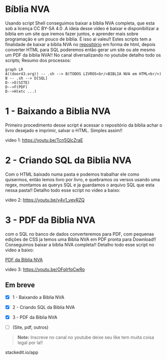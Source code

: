 #  Bíblia NVA
Usando script Shell conseguimos baixar a bíblia NVA completa, que esta sob a licença CC BY-SA 4.0 .A ideia desse vídeo é baixar e disponibilizar a bíblia em um site que iremos fazer juntos, e aprender mais sobre programação e um pouco de bíblia. É isso ai valeu!! Estes scripts tem a finalidade de baixar a bíblia NVA no [repositório](https://door43.org/)  em forma de html, depois converter HTML para SQL poderemos então gerar um site ou ate mesmo um PDF da bíblia NVA!! No canal diversalizando no youtube detalho todo os scripts;
Resumo dos processos:
```mermaid
graph LR
A((door43.org)) -- .sh --> B(TODOS LIVROS<br/>BIBLIA NVA em HTML<br/>)
B -- .sh --> D[SQL]
D-->E(SITE)
D-->F(PDF)
D-->H(etc ...)
```

# 1 - Baixando a Biblia NVA
Primeiro procedimento desse script é acessar o repositório da bíblia achar o livro desejado e imprimir, salvar o HTML. Simples assim!!

video 1: https://youtu.be/Tcn5QlcZraE


# 2 - Criando SQL da Biblia NVA
Com o HTML baixado numa pasta e podemos trabalhar ele como quisermos, então lemos livro por livro, e quebramos os versos usando uma regex, montamos as querys SQL e ja guardamos o arquivo SQL que esta nessa pasta!! Detalho todo esse script no video a baixo:

video 2: https://youtu.be/v4v1_vevRZQ

# 3 - PDF da Biblia NVA
com o SQL no banco de dados converteremos para PDF, com pequenas edições de CSS ja temos uma Biblia NVA em PDF pronta para Download!! Conseguimos baixar a bíblia NVA completa!! Detalho todo esse script no video a baixo:

[PDF da Biblia NVA](https://github.com/Condiolov/Biblia-NVA/tree/master/3%20-%20Gerando%20o%20PDF%20da%20Biblia%20NVA/bibliaNVA.pdf)

video 3: https://youtu.be/OFqlrfqCwRo

## Em breve

 - [x] 1 - Baixando a Biblia NVA
 - [x] 2 - Criando SQL da Biblia NVA
 - [x] 3 - PDF da Biblia NVA
 - [ ]  (Site, pdf, outros)


> **Note:** Inscreve no canal no youtube deixe seu like tem muita coisa legal por la!!

stackedit.io/app
